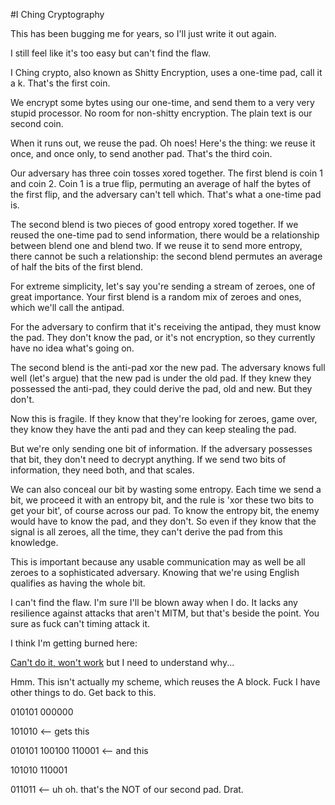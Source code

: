 #I Ching Cryptography

This has been bugging me for years, so I'll just write it out again.

I still feel like it's too easy but can't find the flaw. 

I Ching crypto, also known as Shitty Encryption, uses a one-time pad, call it a k. That's the first coin.

We encrypt some bytes using our one-time, and send them to a very very stupid processor. No room for non-shitty encryption. The plain text is our second coin.

When it runs out, we reuse the pad. Oh noes! Here's the thing: we reuse it once, and once only, to send another pad. That's the third coin. 

Our adversary has three coin tosses xored together. The first blend is coin 1 and coin 2. Coin 1 is a true flip, permuting an average of half the bytes of the first flip, and the adversary can't tell which. That's what a one-time pad is.

The second blend is two pieces of good entropy xored together. If we reused the one-time pad to send information, there would be a relationship between blend one and blend two. If we reuse it to send more entropy, there cannot be such a relationship: the second blend permutes an average of half the bits of the first blend. 

For extreme simplicity, let's say you're sending a stream of zeroes, one of great importance. Your first blend is a random mix of zeroes and ones, which we'll call the antipad.

For the adversary to confirm that it's receiving the antipad, they must know the pad. They don't know the pad, or it's not encryption, so they currently have no idea what's going on. 

The second blend is the anti-pad xor the new pad. The adversary knows full well (let's argue) that the new pad is under the old pad. If they knew they possessed the anti-pad, they could derive the pad, old and new. But they don't.

Now this is fragile. If they know that they're looking for zeroes, game over, they know they have the anti pad and they can keep stealing the pad. 

But we're only sending one bit of information. If the adversary possesses that bit, they don't need to decrypt anything. If we send two bits of information, they need both, and that scales.

We can also conceal our bit by wasting some entropy. Each time we send a bit, we proceed it with an entropy bit, and the rule is 'xor these two bits to get your bit', of course across our pad. To know the entropy bit, the enemy would have to know the pad, and they don't. So even if they know that the signal is all zeroes, all the time, they can't derive the pad from this knowledge. 

This is important because any usable communication may as well be all zeroes to a sophisticated adversary. Knowing that we're using English qualifies as having the whole bit. 

I can't find the flaw. I'm sure I'll be blown away when I do. It lacks any resilience against attacks that aren't MITM, but that's beside the point. You sure as fuck can't timing attack it. 

I think I'm getting burned here:

[Can't do it, won't work](http://crypto.stackexchange.com/questions/10735/re-using-parts-of-a-one-time-pad-to-encrypt-a-new-one) but I need to understand why...

Hmm. This isn't actually my scheme, which reuses the A block. Fuck I have other things to do. Get back to this. 


010101
000000

101010 <-- gets this

010101
100100
110001 <-- and this

101010
110001 

011011 <-- uh oh. that's the NOT of our second pad. Drat. 

